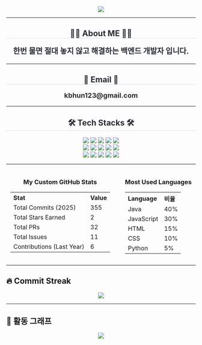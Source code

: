 <!-- 💥 프로필 배너 -->
<div align="center">
  <img src="https://capsule-render.vercel.app/api?type=waving&color=0:3522c3,100:06011e&height=180&text=ByongHoon's%20git%20hub&animation=fadeIn&fontColor=ffffff&fontSize=60" />
</div>

---

<!-- 🧑‍💻 About ME -->
<div align="center">
  <h2 style="border-bottom: 1px solid #d8dee4; color: #282d33;">🧑‍💻 About ME 🧑‍💻</h2>
  <p style="font-weight:700; font-size:20px; color:#282d33; margin-top:10px;">
    한번 물면 절대 놓지 않고 해결하는 백엔드 개발자 입니다.
  </p>
</div>

---

<!-- 📧 Email -->
<div align="center">
  <h2 style="border-bottom: 1px solid #d8dee4; color: #282d33;">📧 Email 📧</h2>
  <p style="font-weight:700; font-size:18px; color:#282d33; margin-top:5px;">
    kbhun123@gmail.com
  </p>
</div>

---

<!-- 🛠️ Tech Stacks -->
<div align="center">
  <h2 style="border-bottom: 1px solid #d8dee4; color: #282d33;">🛠️ Tech Stacks 🛠️</h2>
  <div style="margin-top:8px;">
    <img src="https://img.shields.io/badge/Figma-F24E1E?style=flat&logo=Figma&logoColor=white" />
    <img src="https://img.shields.io/badge/Git-F05032?style=flat&logo=Git&logoColor=white" />
    <img src="https://img.shields.io/badge/Github-181717?style=flat&logo=Github&logoColor=white" />
    <img src="https://img.shields.io/badge/HTML5-E34F26?style=flat&logo=HTML5&logoColor=white" />
    <img src="https://img.shields.io/badge/jQuery-0769AD?style=flat&logo=jQuery&logoColor=white" />
    <br/>
    <img src="https://img.shields.io/badge/Java-007396?style=flat&logo=Java&logoColor=white" />
    <img src="https://img.shields.io/badge/Javascript-F7DF1E?style=flat&logo=Javascript&logoColor=white" />
    <img src="https://img.shields.io/badge/MongoDB-47A248?style=flat&logo=MongoDB&logoColor=white" />
    <img src="https://img.shields.io/badge/MySQL-4479A1?style=flat&logo=MySQL&logoColor=white" />
    <img src="https://img.shields.io/badge/Notion-000000?style=flat&logo=Notion&logoColor=white" />
    <br/>
    <img src="https://img.shields.io/badge/Python-3776AB?style=flat&logo=Python&logoColor=white" />
    <img src="https://img.shields.io/badge/PyTorch-EE4C2C?style=flat&logo=PyTorch&logoColor=white" />
    <img src="https://img.shields.io/badge/React-61DAFB?style=flat&logo=React&logoColor=white" />
    <img src="https://img.shields.io/badge/Slack-4A154B?style=flat&logo=Slack&logoColor=white" />
    <img src="https://img.shields.io/badge/Spring%20Boot-6DB33F?style=flat&logo=Spring%20Boot&logoColor=white" />
  </div>
</div>

---
<!-- 🏆 My Custom GitHub Stats & Most Used Languages -->
<div align="center" style="display: flex; justify-content: center; gap: 40px; flex-wrap: wrap;">

  <!-- Stats 테이블 -->
  <div>
    <h3>My Custom GitHub Stats</h3>
    <table>
      <tr><th align="left">Stat</th>                <th align="left">Value</th></tr>
      <tr><td>Total Commits (2025)</td>      <td>355</td></tr>
      <tr><td>Total Stars Earned</td>        <td>2</td></tr>
      <tr><td>Total PRs</td>                 <td>32</td></tr>
      <tr><td>Total Issues</td>              <td>11</td></tr>
      <tr><td>Contributions (Last Year)</td> <td>6</td></tr>
    </table>
  </div>

  <!-- Languages 테이블 -->
  <div>
    <h3>Most Used Languages</h3>
    <table>
      <tr><th align="left">Language</th>    <th align="left">비율</th></tr>
      <tr><td>Java</td>       <td>40%</td></tr>
      <tr><td>JavaScript</td> <td>30%</td></tr>
      <tr><td>HTML</td>       <td>15%</td></tr>
      <tr><td>CSS</td>        <td>10%</td></tr>
      <tr><td>Python</td>     <td>5%</td></tr>
    </table>
  </div>

</div>

---

## 🔥 Commit Streak 

<div align="center">
  <img src="https://github-readme-streak-stats.herokuapp.com?user=Kimbang1&theme=dark&background=0E1117&ring=FFD700&fire=FF6B00&currStreakLabel=FFD700" />
</div>

---

## 🎨 활동 그래프

<div align="center">
  <img src="https://github-readme-activity-graph.vercel.app/graph?username=Kimbang1&bg_color=0E1117&color=ffffff&line=8a87b5&point=FFD700&area=true&hide_border=true" />
</div>
